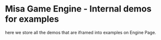 # Misa Game Engine - Internal demos for examples

here we store all the demos that are iframed into examples on Engine Page.
